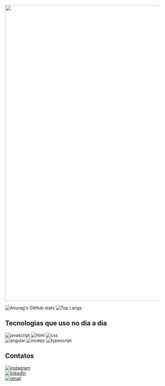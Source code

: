 <img style="width: 100vw;" src="./Kau%C3%A3%20Santiago%20(3).png">

![Anurag's GitHub stats](https://github-readme-stats.vercel.app/api?username=KpSantiago&show_icons=true&theme=cobalt&bg_color=020202&border_color=fff5&title_color=0df&icon_color=0df&line_height=28) ![Top Langs](https://github-readme-stats.vercel.app/api/top-langs/?username=KpSantiago&layout=donut&bg_color=020202&text_color=fff&border_color=fff5)

## Tecnologias que uso no dia a dia

![javascript](https://img.shields.io/badge/JavaScript-F7DF1E.svg?style=for-the-badge&logo=JavaScript&logoColor=black) ![html](https://img.shields.io/badge/HTML5-E34F26.svg?style=for-the-badge&logo=HTML5&logoColor=white) ![css](https://img.shields.io/badge/CSS3-1572B6.svg?style=for-the-badge&logo=CSS3&logoColor=white) <br> ![angular](https://img.shields.io/badge/Angular-DD0031.svg?style=for-the-badge&logo=Angular&logoColor=white) ![nodejs](https://img.shields.io/badge/Node.js-339933.svg?style=for-the-badge&logo=nodedotjs&logoColor=white) ![typescript](https://img.shields.io/badge/TypeScript-3178C6.svg?style=for-the-badge&logo=TypeScript&logoColor=white)  

## Contatos

[![instagram](https://img.shields.io/badge/Instagram-E4405F.svg?style=for-the-badge&logo=Instagram&logoColor=white&)](http://instagram.com/agatsuma._.ken) <br>
[![linkedIn](https://img.shields.io/badge/LinkedIn-0A66C2.svg?style=for-the-badge&logo=LinkedIn&logoColor=white)](https://www.linkedin.com/in/kau%C3%A3-santiago-7399a6262/) <br>
[![gmail](https://img.shields.io/badge/Gmail-D14836?style=for-the-badge&logo=gmail&logoColor=white)](https://mail.google.com/mail/u/0/#inbox?compose=CllgCJfscjwGgwWCvCvCTjlKrMLqFbhfMTDnGPrJxtpcTGdTtrgZrWdwvQjXJZnttKKWvlpDbTg)
